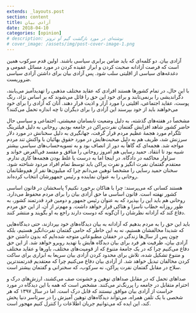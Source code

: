 ```yaml
---
extends: _layouts.post
section: content
title: آزادی بیان
date: 2018-04-10
categories: [opinion]
# description: نوشته‌ای در مورد بازگشت گیم آو ترونز
# cover_image: /assets/img/post-cover-image-1.png
---
```





آزادی بیان. دو کلمه‌ای که باید ضامن برابری سیاسی باشند. اولین قدم سرکوب همین است که فرصت آزادانه صحبت کردن و ابراز عقیده کردن در مورد مسائل عمومی و دغدغه‌های سیاسی از اقلیتی سلب شود. پس آزادی بیان برای داشتن آزادی سیاسی ضروریست.

با این حال، در تمام کشورها هستند افرادی که عقاید مختلف مذهبی را تهدیدآمیز می‌یابند، دگراندیشی را برنمی‌تابند و برای خود این حق را قائل می‌شوند که بر اساس نژاد، رنگ پوست، عقاید اجتماعی، اقلیتی را مورد آزار و اذیت قرار دهند. آنان که آزادی را برای خود می‌خواهند باید از خود بپرسند این آزادی را برای دیگران تا چه اندازه تحمل می‌کنند؟

مشخصاً در هفته‌های گذشته، به دلیل وضعیت نابسامان معیشتی، اجتماعی و سیاسی حال حاضر کشور شاهد افزایش گفتمان نفرت‌پراکن در جامعه بودیم. روحانی به دلیل فیلترینگ تلگرام مورد هجمهٔ عظیم مردم قرار گرفت، جهانگیری به دلیل سخنانش در مورد دلار سرزنش شد، ظریف هم به دلیل صحبت‌هایش در مورد حقوق بهائیان با واکنش تند مردم مواجه شد. هجمه‌ای که گاهاً به دور از انصاف بود و به تسویه‌حساب‌های سیاسی بیشتر شبیه بود تا انتقاد. حمید رسایی هم امروز روحانی را منافق و مفسد فی‌العرض خواند و سزاوار محاکمه در دادگاه. در اینجا اما به درست یا غلط بودن هجمه‌ها کاری ندارم. معتقدم گفتمان نفرت انگیز و نفرت پراکن باید توسط تمام افراد مردود شناخته شود. سخنان حمید رسایی را مشخصاً توهین می‌دانم چرا که میلیون‌ها نفر از هم‌وطنانمان روحانی را به عنوان نماینده و رئیس جمهورشان انتخاب کرده‌اند.

هستند کسانی که می‌پرسند: چرا با هتاکان برخورد نکنیم؟ پاسخشان در قانون اساسی کشور نهفته است. قانون اساسی ما حق آزادی بیان را برای مردم محفوظ می‌دارد. روحانی هم باید این را بپذیرد که به عنوان رئیس جمهور و دومین فرد قدرتمند کشور، به طور روزانه خطاب ناسزا و هتاکی قرار خواهد داشت. و مهم‌تر از آن، از این حق مردم دفاع کند که آزادانه نظرشان را آن‌گونه که دوست دارند راجع به او بگویند و منتشر کنند.

باید این حق را به مردم بدهیم که آزادانه به بیان دیدگاه‌های خود بپردازند، حتی دیدگاه‌هایی که شدیدا مخالفشان هستیم، نه به این خاطر که حامی گفتمان نفرت‌انگیز هستیم، بلکه چون پس از سال‌ها زندگی در خفقان مطبوعاتی متوجه شده‌ایم که بدون داشتن حق آزادی بیان، ظرفیت هر فرد برای بیان دیدگاه هایش با تهدید روبرو خواهد شد. از این حق دفاع می‌کنیم چرا که در یک جامعهٔ متنوع که از قومیت‌های مختلف، باورها و عقاید مختلف و متنوع تشکیل شده، تلاش برای محدود کردن آزادی بیان سریعا به ابزاری برای ساکت کردن مخالفان تبدیل خواهد شد. از آزادی بیان دفاع می‌کنیم چرا که معتقدیم قدرتمندترین سلاح در مقابل گفتمان نفرت پراکن، نه سرکوب، که سخنرانی و گفتمان بیشتر است.

صداهای تحمل که در مقابل صداهای توهین و خشونت صف می‌کشند، ارزش‌های درک و احترام متقابل در جامعه را پررنگ‌تر می‌کنند. مشخص است که همه با این دیدگاه در مورد حراست از آزادی بیان موافق نیستند که قابل درک است. اما در سال ۱۳۹۷ که هر شخصی با یک تلفن همراه، می‌تواند دیدگاه‌های توهین آمیزش را در سرتاسر دنیا پخش کند، این ایده که می‌توانیم جریان اطلاعات را کنترل کنیم مهجور است.
